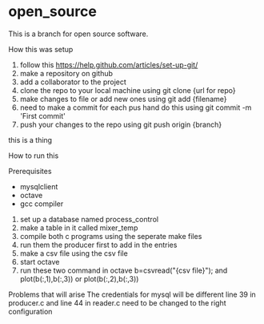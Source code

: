 # open_source

This is a branch for open source software.

How this was setup

1. follow this https://help.github.com/articles/set-up-git/
2. make a repository on github
3. add a collaborator to the project 
4. clone the repo to your local machine using git clone {url for repo}
5. make changes to file or add new ones using git add {filename}
6. need to make a commit for each pus hand do this using git commit -m 'First commit'
7. push your changes to the repo using git push origin {branch}
 
this is a thing


How to run this

Prerequisites
* mysqlclient
* octave
* gcc compiler

1. set up a database named process_control 
2. make a table in it called mixer_temp
3. compile both c programs using the seperate make files
4. run them the producer first to add in the entries
5. make a csv file using the csv file
6. start octave
7. run these two command in octave  b=csvread("{csv file}"); 
and plot(b(:,1),b(:,3)) or plot(b(:,2),b(:,3))

Problems that will arise
The credentials for mysql will be different
line 39 in producer.c and line 44 in reader.c need to be changed to the right configuration 


